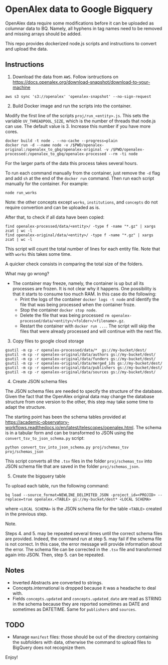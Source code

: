 # OpenAlex data to Google Bigquery

OpenAlex data require some modifications before it can be uploaded as columnar data to BQ. Namely, all hyphens in tag names need to be removed and missing arrays should be added. 

This repo provides dockerized node.js scripts and instructions to convert and upload the data.

## Instructions

1. Download the data from `AWS`. Follow isntructions on https://docs.openalex.org/download-snapshot/download-to-your-machine

```
aws s3 sync 's3://openalex' 'openalex-snapshot' --no-sign-request
```

2. Build Docker image and run the scripts into the container.

Modify the first line of the scripts `proj/run_<entity>.js`. This sets the variable `UV_THREADPOOL_SIZE`, which is the number of threads that node.js can use. The default value is 3. Increase this number if you have more cores. 

```
docker build -t node . --no-cache --progress=plain
docker run -d --name node -v /$PWD/openalex-original:/openalex_to_gbq/openalex-original -v /$PWD/openalex-processed:/openalex_to_gbq/openalex-processed --rm -ti node
```

For the larger parts of the data this process takes several hours.

To run each command manually from the container, just remove the `-d` flag and add `sh` at the end of the `docker run` command. Then run each script manually for the container. For example:

```
node run_works
```

Note: the other concepts except `works`, `institutions`, and `concepts` do not require convertion and can be uploaded as is. 

After that, to check if all data have been copied:

```
find openalex-processed/data/<entity>/ -type f -name "*.gz" | xargs zcat | wc -l
find openalex-original/data/<entity>/ -type f -name "*.gz" | xargs zcat | wc -l
```
This script will count the total number of lines for each entity file. Note that with `works` this takes some time.

A quicker check consists in comparing the total size of the folders.

What may go wrong?

- The container may freeze, namely, the container is up but all its processes are frozen. It is not clear why it happens. One possibility is that it starts to consume too much RAM. In this case do the following:
    - Print the logs of the container `docker logs -t node` and identify the file that was being processed when the container froze.
    - Stop the container `docker stop node`.
    - Delete the file that was being processed `rm openalex-processed/data/<entity>/<folder>/<filename>.gz`.
    - Restart the container with `docker run ...`. The script will skip the files that were already processed and will continue with the next file.


3. Copy files to google cloud storage

```
gsutil -m cp -r openalex-processed/data/*  gs://my-bucket/dest/
gsutil -m cp -r openalex-original/data/authors gs://my-bucket/dest/
gsutil -m cp -r openalex-original/data/funders gs://my-bucket/dest/
gsutil -m cp -r openalex-original/data/merged_ids gs://my-bucket/dest/
gsutil -m cp -r openalex-original/data/publishers gs://my-bucket/dest/
gsutil -m cp -r openalex-original/data/sources gs://my-bucket/dest/
```


4. Create JSON schema files

The JSON schema files are needed to specify the structure of the database. Given the fact that the OpenAlex original data may change the database structure from one version to the other, this step may take some time to adapt the structure.

The starting point has been the schema tables provided at https://academic-observatory-workflows.readthedocs.io/en/latest/telescopes/openalex.html. The schema is in a tabular form and can be transformed to JSON using the `convert_tsv_to_json_schema.py` script:

```
python convert_tsv_into_json_schema.py proj/schemas_tsv proj/schemas_json
```

This script converts all the `.tsv` files in the folder `proj/schemas_tsv` into JSON schema file that are saved in the folder `proj/schemas_json`. 


5. Create the bigquery table

To upload each table, run the following command:
```
bq load --source_format=NEWLINE_DELIMITED_JSON -project_id=<PROJID> --replace=true openalex.<TABLE> gs://my-bucket/dest* <LOCAL SCHEMA>
```
where `<LOCAL SCHEMA>` is the JSON schema file for the table `<TABLE>` created in the previous step.

Note.

Steps 4. and 5. may be repeated several times until the correct schema files are provided. Indeed, the command run at step 5. may fail if the schema file is not correct. In this case, the error message will provide information about the error. The schema file can be corrected in the `.tsv` file and transformed again into JSON. Then, step 5. can be repeated.


## Notes
- Inverted Abstracts are converted to strings.
- Concepts.international is dropped because it was a headache to deal with.
- Fields `concepts.updated` and `concepts.updated_date` are read as STRING in the schema because they are reported sometimes as DATE and sometimes as DATETIME. Same for `publishers` and `sources`.

## TODO
- Manage `manifest` files: those should be out of the directory containing the subfolders with data, otherwise the command to upload files to BigQuery does not recognize them.


Enjoy!
